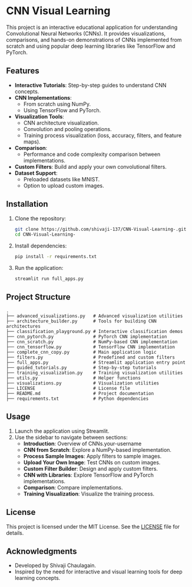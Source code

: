# CNN Visual Learning

This project is an interactive educational application for understanding Convolutional Neural Networks (CNNs). It provides visualizations, comparisons, and hands-on demonstrations of CNNs implemented from scratch and using popular deep learning libraries like TensorFlow and PyTorch.

## Features

- **Interactive Tutorials**: Step-by-step guides to understand CNN concepts.
- **CNN Implementations**:
  - From scratch using NumPy.
  - Using TensorFlow and PyTorch.
- **Visualization Tools**:
  - CNN architecture visualization.
  - Convolution and pooling operations.
  - Training process visualization (loss, accuracy, filters, and feature maps).
- **Comparison**:
  - Performance and code complexity comparison between implementations.
- **Custom Filters**: Build and apply your own convolutional filters.
- **Dataset Support**:
  - Preloaded datasets like MNIST.
  - Option to upload custom images.

## Installation

1. Clone the repository:
   ```bash
   git clone https://github.com/shivaji-137/CNN-Visual-Learning-.git
   cd CNN-Visual-Learning-
   ```

2. Install dependencies:
   ```bash
   pip install -r requirements.txt
   ```

3. Run the application:
   ```bash
   streamlit run full_apps.py
   ```

## Project Structure

```
.
├── advanced_visualizations.py   # Advanced visualization utilities
├── architecture_builder.py      # Tools for building CNN architectures
├── classification_playground.py # Interactive classification demos
├── cnn_pytorch.py               # PyTorch CNN implementation
├── cnn_scratch.py               # NumPy-based CNN implementation
├── cnn_tensorflow.py            # TensorFlow CNN implementation
├── complete_cnn_copy.py         # Main application logic
├── filters.py                   # Predefined and custom filters
├── full_apps.py                 # Streamlit application entry point
├── guided_tutorials.py          # Step-by-step tutorials
├── training_visualization.py    # Training visualization utilities
├── utils.py                     # Helper functions
├── visualizations.py            # Visualization utilities
├── LICENSE                      # License file
├── README.md                    # Project documentation
├── requirements.txt             # Python dependencies
```

## Usage

1. Launch the application using Streamlit.
2. Use the sidebar to navigate between sections:
   - **Introduction**: Overview of CNNs.your-username
   - **CNN from Scratch**: Explore a NumPy-based implementation.
   - **Process Sample Images**: Apply filters to sample images.
   - **Upload Your Own Image**: Test CNNs on custom images.
   - **Custom Filter Builder**: Design and apply custom filters.
   - **CNN with Libraries**: Explore TensorFlow and PyTorch implementations.
   - **Comparison**: Compare implementations.
   - **Training Visualization**: Visualize the training process.

## License

This project is licensed under the MIT License. See the [LICENSE](LICENSE) file for details.

## Acknowledgments

- Developed by Shivaji Chaulagain.
- Inspired by the need for interactive and visual learning tools for deep learning concepts.